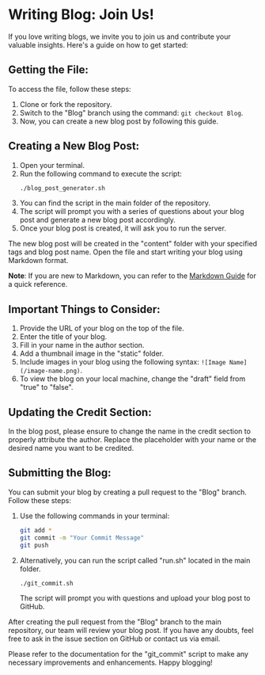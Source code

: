 # Writing Blog: Join Us!

If you love writing blogs, we invite you to join us and contribute your valuable insights. Here's a guide on how to get started:

## Getting the File:

To access the file, follow these steps:

1. Clone or fork the repository.
2. Switch to the "Blog" branch using the command: `git checkout Blog`.
3. Now, you can create a new blog post by following this guide.

## Creating a New Blog Post:

1. Open your terminal.
2. Run the following command to execute the script:
   ```bash
   ./blog_post_generator.sh
   ```
3. You can find the script in the main folder of the repository.
4. The script will prompt you with a series of questions about your blog post and generate a new blog post accordingly.
5. Once your blog post is created, it will ask you to run the server.

The new blog post will be created in the "content" folder with your specified tags and blog post name. Open the file and start writing your blog using Markdown format.

**Note**: If you are new to Markdown, you can refer to the [Markdown Guide](https://www.markdownguide.org/cheat-sheet/) for a quick reference.

## Important Things to Consider:

1. Provide the URL of your blog on the top of the file.
2. Enter the title of your blog.
3. Fill in your name in the author section.
4. Add a thumbnail image in the "static" folder.
5. Include images in your blog using the following syntax: `![Image Name](/image-name.png)`.
6. To view the blog on your local machine, change the "draft" field from "true" to "false".

## Updating the Credit Section:

In the blog post, please ensure to change the name in the credit section to properly attribute the author. Replace the placeholder with your name or the desired name you want to be credited.

## Submitting the Blog:

You can submit your blog by creating a pull request to the "Blog" branch. Follow these steps:

1. Use the following commands in your terminal:
   ```bash
   git add *
   git commit -m "Your Commit Message"
   git push
   ```
2. Alternatively, you can run the script called "run.sh" located in the main folder.
   ```bash
   ./git_commit.sh
   ```
   The script will prompt you with questions and upload your blog post to GitHub.
   
After creating the pull request from the "Blog" branch to the main repository, our team will review your blog post. If you have any doubts, feel free to ask in the issue section on GitHub or contact us via email.

Please refer to the documentation for the "git_commit" script to make any necessary improvements and enhancements. Happy blogging!